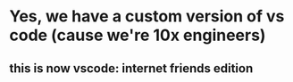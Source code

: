 # Yes, we have a custom version of vs code (cause we're 10x engineers)

## this is now vscode: internet friends edition


